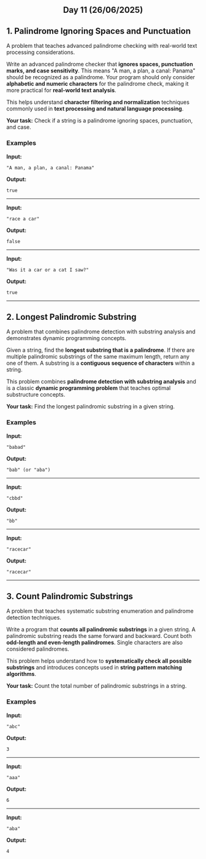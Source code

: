 <h2 align="center">Day 11 (26/06/2025)</h2>

## 1. Palindrome Ignoring Spaces and Punctuation
A problem that teaches advanced palindrome checking with real-world text processing considerations.

Write an advanced palindrome checker that **ignores spaces, punctuation marks, and case sensitivity**. This means "A man, a plan, a canal: Panama" should be recognized as a palindrome. Your program should only consider **alphabetic and numeric characters** for the palindrome check, making it more practical for **real-world text analysis**.

This helps understand **character filtering and normalization** techniques commonly used in **text processing and natural language processing**.

**Your task:** Check if a string is a palindrome ignoring spaces, punctuation, and case.

### Examples

**Input:**
```
"A man, a plan, a canal: Panama"
```
**Output:**
```
true
```

---

**Input:**
```
"race a car"
```
**Output:**
```
false
```

---

**Input:**
```
"Was it a car or a cat I saw?"
```
**Output:**
```
true
```

---

## 2. Longest Palindromic Substring
A problem that combines palindrome detection with substring analysis and demonstrates dynamic programming concepts.

Given a string, find the **longest substring that is a palindrome**. If there are multiple palindromic substrings of the same maximum length, return any one of them. A substring is a **contiguous sequence of characters** within a string.

This problem combines **palindrome detection with substring analysis** and is a classic **dynamic programming problem** that teaches optimal substructure concepts.

**Your task:** Find the longest palindromic substring in a given string.

### Examples

**Input:**
```
"babad"
```
**Output:**
```
"bab" (or "aba")
```

---

**Input:**
```
"cbbd"
```
**Output:**
```
"bb"
```

---

**Input:**
```
"racecar"
```
**Output:**
```
"racecar"
```

---

## 3. Count Palindromic Substrings
A problem that teaches systematic substring enumeration and palindrome detection techniques.

Write a program that **counts all palindromic substrings** in a given string. A palindromic substring reads the same forward and backward. Count both **odd-length and even-length palindromes**. Single characters are also considered palindromes.

This problem helps understand how to **systematically check all possible substrings** and introduces concepts used in **string pattern matching algorithms**.

**Your task:** Count the total number of palindromic substrings in a string.

### Examples

**Input:**
```
"abc"
```
**Output:**
```
3
```

---

**Input:**
```
"aaa"
```
**Output:**
```
6
```

---

**Input:**
```
"aba"
```
**Output:**
```
4
```
